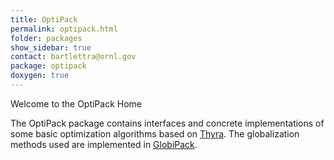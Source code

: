 ```yaml
---
title: OptiPack
permalink: optipack.html
folder: packages
show_sidebar: true
contact: bartlettra@ornl.gov
package: optipack
doxygen: true
---
```


Welcome to the OptiPack Home

The OptiPack package contains interfaces and concrete implementations of some basic optimization algorithms based on [Thyra](thyra.html). 
The globalization methods used are implemented in [GlobiPack](globipack.html).